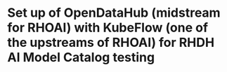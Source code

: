 # Set up of OpenDataHub (midstream for RHOAI) with KubeFlow (one of the upstreams of RHOAI) for RHDH AI Model Catalog testing
